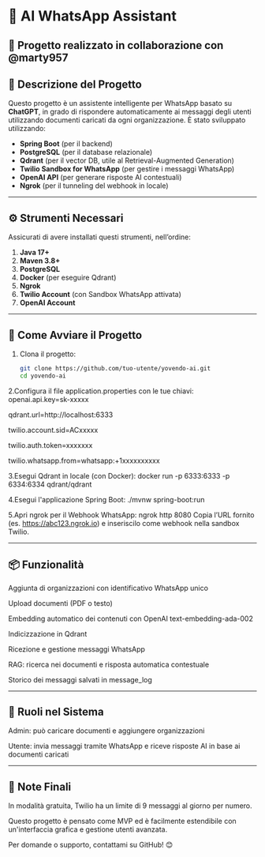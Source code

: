 # 📲 AI WhatsApp Assistant

🤖 Progetto realizzato in collaborazione con @marty957
---

## 📌 Descrizione del Progetto

Questo progetto è un assistente intelligente per WhatsApp basato su **ChatGPT**, in grado di rispondere automaticamente ai messaggi degli utenti utilizzando documenti caricati da ogni organizzazione. È stato sviluppato utilizzando:

- **Spring Boot** (per il backend)
- **PostgreSQL** (per il database relazionale)
- **Qdrant** (per il vector DB, utile al Retrieval-Augmented Generation)
- **Twilio Sandbox for WhatsApp** (per gestire i messaggi WhatsApp)
- **OpenAI API** (per generare risposte AI contestuali)
- **Ngrok** (per il tunneling del webhook in locale)

---

## ⚙️ Strumenti Necessari

Assicurati di avere installati questi strumenti, nell’ordine:

1. **Java 17+**
2. **Maven 3.8+**
3. **PostgreSQL**
4. **Docker** (per eseguire Qdrant)
5. **Ngrok**
6. **Twilio Account** (con Sandbox WhatsApp attivata)
7. **OpenAI Account**

---

## 🚀 Come Avviare il Progetto

1. Clona il progetto:
   ```bash
   git clone https://github.com/tuo-utente/yovendo-ai.git
   cd yovendo-ai

2.Configura il file application.properties con le tue chiavi:
  openai.api.key=sk-xxxxx
  
qdrant.url=http://localhost:6333

twilio.account.sid=ACxxxxx

twilio.auth.token=xxxxxxx

twilio.whatsapp.from=whatsapp:+1xxxxxxxxxx

3.Esegui Qdrant in locale (con Docker):
  docker run -p 6333:6333 -p 6334:6334 qdrant/qdrant

4.Esegui l'applicazione Spring Boot:
  ./mvnw spring-boot:run

5.Apri ngrok per il Webhook WhatsApp:
  ngrok http 8080
Copia l’URL fornito (es. https://abc123.ngrok.io) e inseriscilo come webhook nella sandbox Twilio.

---

## 📦 Funzionalità
Aggiunta di organizzazioni con identificativo WhatsApp unico

Upload documenti (PDF o testo)

Embedding automatico dei contenuti con OpenAI text-embedding-ada-002

Indicizzazione in Qdrant

Ricezione e gestione messaggi WhatsApp

RAG: ricerca nei documenti e risposta automatica contestuale

Storico dei messaggi salvati in message_log

---

## 👥 Ruoli nel Sistema
Admin: può caricare documenti e aggiungere organizzazioni

Utente: invia messaggi tramite WhatsApp e riceve risposte AI in base ai documenti caricati

----

## 📌 Note Finali
In modalità gratuita, Twilio ha un limite di 9 messaggi al giorno per numero.

Questo progetto è pensato come MVP ed è facilmente estendibile con un'interfaccia grafica e gestione utenti avanzata.

Per domande o supporto, contattami su GitHub! 😊
